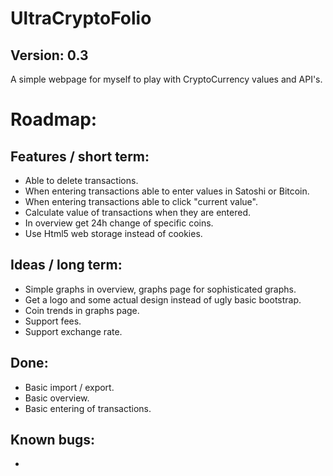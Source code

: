 # UltraCryptoFolio
## Version: 0.3

A simple webpage for myself to play with CryptoCurrency values and API's.

# Roadmap:

## Features / short term:
- Able to delete transactions.
- When entering transactions able to enter values in Satoshi or Bitcoin.
- When entering transactions able to click "current value".
- Calculate value of transactions when they are entered.
- In overview get 24h change of specific coins.
- Use Html5 web storage instead of cookies.

## Ideas / long term:
- Simple graphs in overview, graphs page for sophisticated graphs.
- Get a logo and some actual design instead of ugly basic bootstrap.
- Coin trends in graphs page.
- Support fees.
- Support exchange rate.

## Done:
- Basic import / export.
- Basic overview.
- Basic entering of transactions.

## Known bugs:
- 